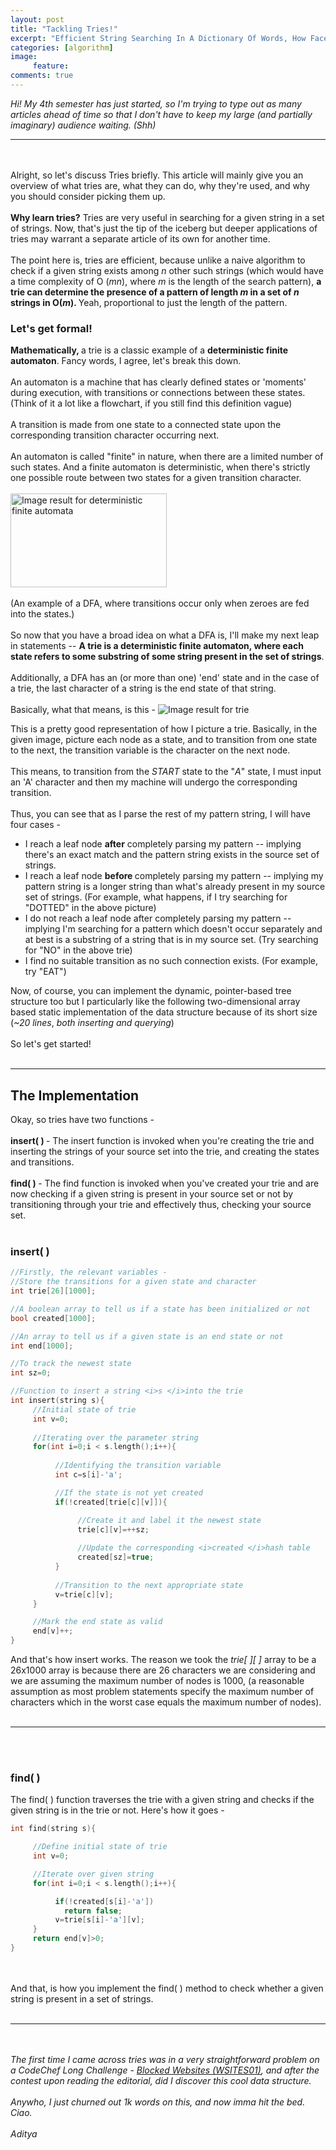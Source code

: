 ```yaml
---
layout: post
title: "Tackling Tries!"
excerpt: "Efficient String Searching In A Dictionary Of Words, How Facebook Searches In Its Database, And More!"
categories: [algorithm]
image:
     feature: 
comments: true
---
```

<i>Hi! My 4th semester has just started, so I'm trying to type out as many articles ahead of time so that I don't have to keep my large (and partially imaginary) audience waiting. (Shh)</i>

<hr>
<br><br>
Alright, so let's discuss Tries briefly. This article will mainly give you an overview of what tries are, what they can do, why they're used, and why you should consider picking them up.
<br><br>
<b>Why learn tries?</b> Tries are very useful in searching for a given string in a set of strings. Now, that's just the tip of the iceberg but deeper applications of tries may warrant a separate article of its own for another time.
<br><br>
The point here is, tries are efficient, because unlike a naive algorithm to check if a given string exists among <i>n</i> other such strings (which would have a time complexity of O (<i>mn</i>), where <i>m </i>is the length of the search pattern), <b>a trie can determine the presence of a pattern of length </b><b><i>m </i></b><b>in a set of </b><i><b>n</b></i><b> strings in O(</b><i><b>m</b></i><b>). </b>Yeah, proportional to just the length of the pattern.
<h3>Let's get formal!</h3>
<b>Mathematically, </b>a trie is a classic example of a <b>deterministic finite automaton</b>. Fancy words, I agree, let's break this down.
<br><br>
An automaton is a machine that has clearly defined states or 'moments' during execution, with transitions or connections between these states. (Think of it a lot like a flowchart, if you still find this definition vague)
<br><br>
A transition is made from one state to a connected state upon the corresponding transition character occurring next.
<br><br>
An automaton is called "finite" in nature, when there are a limited number of such states. And a finite automaton is deterministic, when there's strictly one possible route between two states for a given transition character.
<br><br>
<img class="aligncenter" src="https://upload.wikimedia.org/wikipedia/commons/thumb/9/9d/DFAexample.svg/250px-DFAexample.svg.png" alt="Image result for deterministic finite automata" width="250" height="150">
<br><br> (An example of a DFA, where transitions occur only when zeroes are fed into the states.)
<br><br>
So now that you have a broad idea on what a DFA is, I'll make my next leap in statements -- <b>A trie is a deterministic finite automaton, where each state refers to some substring of some string present in the set of strings</b>.
<br><br>
Additionally, a DFA has an (or more than one) 'end' state and in the case of a trie, the last character of a string is the end state of that string.
<br><br>
Basically, what that means, is this -

<img src="https://qph.fs.quoracdn.net/main-qimg-aea35028c2d1fe08e27cb3bda001c41f-c" alt="Image result for trie">

This is a pretty good representation of how I picture a trie. Basically, in the given image, picture each node as a state, and to transition from one state to the next, the transition variable is the character on the next node.
<br><br>
This means, to transition from the <i>START</i> state to the "<i>A</i>" state, I must input an 'A' character and then my machine will undergo the corresponding transition.
<br><br>
Thus, you can see that as I parse the rest of my pattern string, I will have four cases -
<ul>
	<li>I reach a leaf node <b>after</b> completely parsing my pattern -- implying there's an exact match and the pattern string exists in the source set of strings.</li>
	<li>I reach a leaf node <b>before </b>completely parsing my pattern -- implying my pattern string is a longer string than what's already present in my source set of strings. (For example, what happens, if I try searching for "DOTTED" in the above picture)</li>
	<li>I do not reach a leaf node after completely parsing my pattern -- implying I'm searching for a pattern which doesn't occur separately and at best is a substring of a string that is in my source set. (Try searching for "NO" in the above trie)</li>
	<li>I find no suitable transition as no such connection exists. (For example, try "EAT")</li>
</ul>
Now, of course, you can implement the dynamic, pointer-based tree structure too but I particularly like the following two-dimensional array based static implementation of the data structure because of its short size (<i>~20 lines</i>, <i>both inserting and querying</i>)
<br><br>
So let's get started!
<br><br>
<hr>

<h2>The Implementation</h2>
Okay, so tries have two functions -
<br><br>
<b>insert( ) </b>- The insert function is invoked when you're creating the trie and inserting the strings of your source set into the trie, and creating the states and transitions.
<br><br>
<b>find( ) </b>- The find function is invoked when you've created your trie and are now checking if a given string is present in your source set or not by transitioning through your trie and effectively thus, checking your source set.
<br><br>
<h3>insert( )</h3>

```c++
//Firstly, the relevant variables -
//Store the transitions for a given state and character
int trie[26][1000];

//A boolean array to tell us if a state has been initialized or not
bool created[1000];

//An array to tell us if a given state is an end state or not
int end[1000];

//To track the newest state
int sz=0;

//Function to insert a string <i>s </i>into the trie
int insert(string s){
     //Initial state of trie
     int v=0; 
     
     //Iterating over the parameter string
     for(int i=0;i < s.length();i++){
          
          //Identifying the transition variable
          int c=s[i]-'a'; 

          //If the state is not yet created
          if(!created[trie[c][v]]){

               //Create it and label it the newest state
               trie[c][v]=++sz; 
         
               //Update the corresponding <i>created </i>hash table
               created[sz]=true; 
          } 
 
          //Transition to the next appropriate state
          v=trie[c][v]; 
     } 

     //Mark the end state as valid
     end[v]++;
}
```

And that's how insert works. The reason we took the <i>trie[ ][ ] </i>array to be a 26x1000 array is because there are 26 characters we are considering and we are assuming the maximum number of nodes is 1000, (a reasonable assumption as most problem statements specify the maximum number of characters which in the worst case equals the maximum number of nodes).
<br><br>
<hr>
<br><br>
<h3>find( )</h3>
The find( ) function traverses the trie with a given string and checks if the given string is in the trie or not. Here's how it goes -

```c++
int find(string s){

     //Define initial state of trie
     int v=0;

     //Iterate over given string
     for(int i=0;i < s.length();i++){

          if(!created[s[i]-'a'])
            return false;
          v=trie[s[i]-'a'][v];
     }
     return end[v]>0;
}
```

<br><br>
And that, is how you implement the find( ) method to check whether a given string is present in a set of strings.
<br><br>
<hr />
<br><br>
<i>The first time I came across tries was in a very straightforward problem on a CodeChef Long Challenge - </i><a href="https://www.codechef.com/MAY17/problems/WSITES01"><i>Blocked Websites (WSITES01)</i></a><i>, and after the contest upon reading the editorial, did I discover this cool data structure.</i>
<br><br>
<i>Anywho, I just churned out 1k words on this, and now imma hit the bed. Ciao.</i>
<br><br>
<i>Aditya</i>